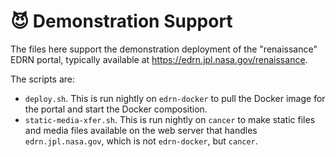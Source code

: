 # 😈 Demonstration Support

The files here support the demonstration deployment of the "renaissance" EDRN portal, typically available at https://edrn.jpl.nasa.gov/renaissance.

The scripts are:

- `deploy.sh`. This is run nightly on `edrn-docker` to pull the Docker image for the portal and start the Docker composition.
- `static-media-xfer.sh`. This is run nightly on `cancer` to make static files and media files available on the web server that handles `edrn.jpl.nasa.gov`, which is not `edrn-docker`, but `cancer`.
